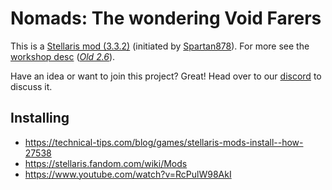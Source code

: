 # Nomads: The wondering Void Farers 
This is a [Stellaris mod (3.3.2)](https://steamcommunity.com/sharedfiles/filedetails/?id=2779075585) (initiated by [Spartan878](https://steamcommunity.com/profiles/76561198026342102)). For more see the [workshop desc](/mod/workshop_desc.bbcode) (_[Old 2.6](https://steamcommunity.com/sharedfiles/filedetails/?id=2038997944)_).

Have an idea or want to join this project? Great! Head over to our [discord](https://discordapp.com/channels/378985949373399040/445225961722478602) to discuss it.

## Installing
* https://technical-tips.com/blog/games/stellaris-mods-install--how-27538
* https://stellaris.fandom.com/wiki/Mods
* https://www.youtube.com/watch?v=RcPulW98AkI
